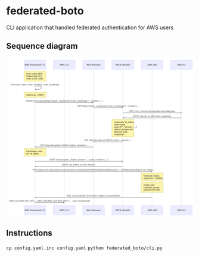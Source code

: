 # federated-boto


CLI application that handled federated authentication for AWS users

## Sequence diagram

![Sequence diagram](https://raw.githubusercontent.com/mozilla-iam/federated-boto/master/docs/img/sequence.png)

## Instructions
`cp config.yaml.inc config.yaml`
`python federated_boto/cli.py`
